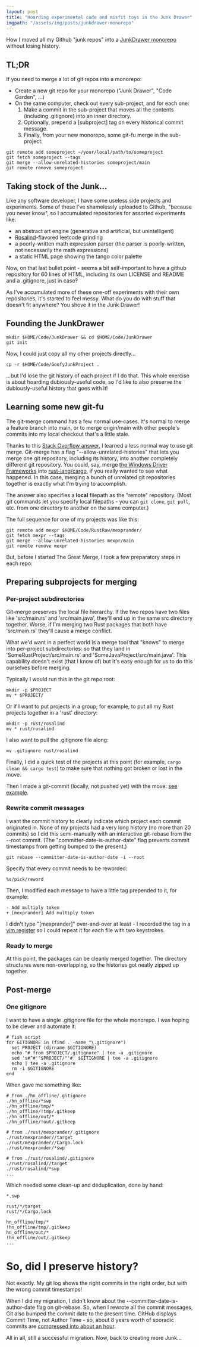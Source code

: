```yaml
---
layout: post
title: "Hoarding experimental code and misfit toys in the Junk Drawer"
imgpath: "/assets/img/posts/junkdrawer-monorepo"
---
```


How I moved all my Github "junk repos" into a [JunkDrawer monorepo](https://github.com/hoodlm/JunkDrawer) without
losing history.

## TL;DR

If you need to merge a lot of git repos into a monorepo:

* Create a new git repo for your monorepo ("Junk Drawer", "Code Garden", ...)
* On the same computer, check out every sub-project, and for each one:
    1. Make a commit in the sub-project that moves all the contents (including .gitignore) into an inner directory.
    1. Optionally, prepend a [subproject] tag on every historical commit message.
    1. Finally, from your new monorepo, some git-fu merge in the sub-project:

```
git remote add someproject ~/your/local/path/to/someproject
git fetch someproject --tags
git merge --allow-unrelated-histories someproject/main
git remote remove someproject
```

## Taking stock of the Junk...

Like any software developer, I have some useless side projects and experiments.
Some of these I've shamelessly uploaded to Github, "because you never know",
so I accumulated repositories for assorted experiments like:

* an abstract art engine (generative and artificial, but unintelligent)
* [Rosalind](https://rosalind.info/problems/list-view/)-flavored leetcode grinding
* a poorly-written math expression parser (the parser is poorly-written, not necessarily the math expressions)
* a static HTML page showing the tango color palette

Now, on that last bullet point - seems a bit self-important to have a github repository
for 60 lines of HTML, including its own LICENSE and README and a .gitignore, just in case?

As I've accumulated more of these one-off experiments with their own repositories, it's
started to feel messy. What do you do with stuff that doesn't fit anywhere? You shove
it in the Junk Drawer!

## Founding the JunkDrawer

```
mkdir $HOME/Code/JunkDrawer && cd $HOME/Code/JunkDrawer
git init
```

Now, I could just copy all my other projects directly...

```
cp -r $HOME/Code/GoofyJunkProject .
```

...but I'd lose the git history of each project if I do that.
This whole exercise is about hoarding dubiously-useful code, so I'd like to also
preserve the dubiously-useful history that goes with it!

## Learning some new git-fu

The git-merge command has a few normal use-cases.
It's normal to merge a feature branch into main, or to merge origin/main with other people's commits into
my local checkout that's a little stale.

Thanks to this [Stack Overflow answer](https://stackoverflow.com/a/10548919), I learned a less normal way to use git merge.
Git-merge has a flag "\-\-allow-unrelated-histories" that lets you merge one git repository, including its
history, into another completely different git repository. You could, say, merge
[the Windows Driver Frameworks](https://github.com/Microsoft/Windows-driver-frameworks) into
[rust-lang/cargo](https://github.com/rust-lang/cargo), if you really wanted to see what happened.
In this case, merging a bunch of unrelated git repositories together is exactly what I'm trying to accomplish.

The answer also specifies a **local** filepath as the "remote" repository. (Most git commands let you specify local
filepaths - you can `git clone`, `git pull`, etc. from one directory to another on the same computer.)

The full sequence for one of my projects was like this:

```
git remote add mexpr $HOME/Code/RustRaw/mexprander/
git fetch mexpr --tags
git merge --allow-unrelated-histories mexpr/main
git remote remove mexpr
```

But, before I started The Great Merge, I took a few preparatory steps in each repo:

## Preparing subprojects for merging

### Per-project subdirectories

Git-merge preserves the local file hierarchy. If the two repos have two files
like 'src/main.rs' and 'src/main.java', they'll end up in the same src directory together.
Worse, if I'm merging two Rust packages that both have 'src/main.rs' they'll cause a merge conflict.

What we'd want in a perfect world is a merge tool that "knows" to merge into
per-project subdirectories: so that they land in 'SomeRustProject/src/main.rs'
and 'SomeJavaProject/src/main.java'. This capability doesn't exist (that I know of) but
it's easy enough for us to do this ourselves before merging.

Typically I would run this in the git repo root:

```
mkdir -p $PROJECT
mv * $PROJECT/
```

Or if I want to put projects in a group; for example, to put all my Rust projects
together in a 'rust' directory:

```
mkdir -p rust/rosalind
mv * rust/rosalind
```

I also want to pull the .gitignore file along:

```
mv .gitignore rust/rosalind
```

Finally, I did a quick test of the projects at this point (for example, `cargo clean && cargo test`) to make sure that nothing
got broken or lost in the move.

Then I made a git-commit (locally, not pushed yet) with the move: [see example](https://github.com/hoodlm/JunkDrawer/commit/8f9c651afb18b46c522f7a29ecf4f8a48446bebc).

### Rewrite commit messages

I want the commit history to clearly indicate which project each commit originated in. None of my
projects had a very long history (no more than 20 commits) so I did this semi-manually with an
interactive git-rebase from the \-\-root commit. (The "committer-date-is-author-date" flag prevents
commit timestamps from getting bumped to the present.)

```
git rebase --committer-date-is-author-date -i --root
```

Specify that every commit needs to be reworded:

```
%s/pick/reword
```

Then, I modified each message to have a little tag prepended to it, for example:

```
- Add multiply token
+ [mexprander] Add multiply token
```

I didn't type "[mexprander]" over-and-over at least - I recorded the
tag in a [vim register](https://vimhelp.org/repeat.txt.html#q) so I
could repeat it for each file with two keystrokes.

### Ready to merge

At this point, the packages can be cleanly merged together. The directory
structures were non-overlapping, so the histories got neatly zipped up together.

## Post-merge

### One gitignore

I want to have a single .gitignore file for the whole monorepo.
I was hoping to be clever and automate it:

```
# fish script
for GITIGNORE in (find . -name "\.gitignore")
  set PROJECT (dirname $GITIGNORE)
  echo "# from $PROJECT/.gitignore" | tee -a .gitignore
  sed 's#^#'"$PROJECT/"'#' $GITIGNORE | tee -a .gitignore
  echo | tee -a .gitignore
  rm -i $GITIGNORE
end
```

When gave me something like:

```
# from ./hn_offline/.gitignore
./hn_offline/*swp
./hn_offline/tmp/*
./hn_offline/!tmp/.gitkeep
./hn_offline/out/*
./hn_offline/!out/.gitkeep

# from ./rust/mexprander/.gitignore
./rust/mexprander//target
./rust/mexprander//Cargo.lock
./rust/mexprander/*swp

# from ./rust/rosalind/.gitignore
./rust/rosalind//target
./rust/rosalind/*swp
...
```

Which needed some clean-up and deduplication, done by hand:

```
*.swp

rust/*/target
rust/*/Cargo.lock

hn_offline/tmp/*
!hn_offline/tmp/.gitkeep
hn_offline/out/*
!hn_offline/out/.gitkeep
...
```

# So, did I preserve history?

Not exactly. My git log shows the right commits in the right order, but with the wrong commit timestamps!

When I did my migration, I didn't know about the \-\-committer-date-is-author-date flag on git-rebase.
So, when I rewrote all the commit messages, Git also bumped the commit date to the present time. GitHub
displays Commit Time, not Author Time - so, about 8 years worth of sporadic commits are
[compressed into about an hour](https://github.com/hoodlm/JunkDrawer/commits?since=2023-12-17&until=2023-12-17).

All in all, still a successful migration. Now, back to creating more Junk...

